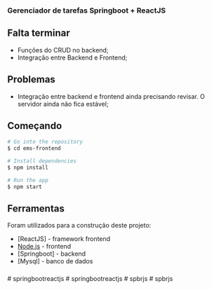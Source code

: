 ### Gerenciador de tarefas Springboot + ReactJS

## Falta terminar

- Funções do CRUD no backend;
- Integração entre Backend e Frontend;

## Problemas

- Integração entre backend e frontend ainda precisando revisar. O servidor ainda não fica estável;

## Começando

```bash
# Go into the repository
$ cd ems-frontend

# Install dependencies
$ npm install

# Run the app
$ npm start
```

## Ferramentas

Foram utilizados para a construção deste projeto:

- [ReactJS] - framework frontend
- [Node.js](https://nodejs.org/) - frontend
- [Springboot] - backend
- [Mysql] - banco de dados

###
#   s p r i n g b o o t r e a c t j s  
 #   s p r i n g b o o t r e a c t j s  
 #   s p b r j s  
 #   s p b r j s  
 